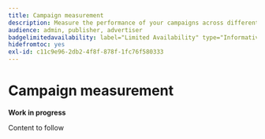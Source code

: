 ```yaml
---
title: Campaign measurement
description: Measure the performance of your campaigns across different channels
audience: admin, publisher, advertiser
badgelimitedavailability: label="Limited Availability" type="Informative" url="https://helpx.adobe.com/legal/product-descriptions/real-time-customer-data-platform-collaboration.html newtab=true"
hidefromtoc: yes
exl-id: c11c9e96-2db2-4f8f-878f-1fc76f580333
---
```

# Campaign measurement

**Work in progress**

Content to follow
